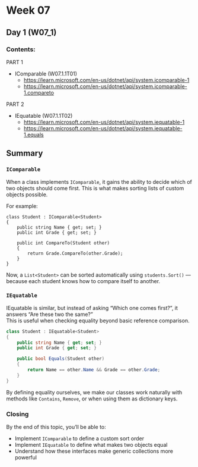 # Week 07

## Day 1 (W07_1)

### Contents:

PART 1
* IComparable (W07.1.1T01)
  * https://learn.microsoft.com/en-us/dotnet/api/system.icomparable-1
  * https://learn.microsoft.com/en-us/dotnet/api/system.icomparable-1.compareto

PART 2
* IEquatable (W07.1.1T02)
  * https://learn.microsoft.com/en-us/dotnet/api/system.iequatable-1
  * https://learn.microsoft.com/en-us/dotnet/api/system.iequatable-1.equals

## Summary

### `IComparable`
When a class implements `IComparable`, it gains the ability to decide which of two objects should come first. This is what makes sorting lists of custom objects possible.

For example:
```chsarp
class Student : IComparable<Student>
{
    public string Name { get; set; }
    public int Grade { get; set; }

    public int CompareTo(Student other)
    {
        return Grade.CompareTo(other.Grade);
    }
}
```

Now, a `List<Student>` can be sorted automatically using `students.Sort()` — because each student knows how to compare itself to another.

### `IEquatable`

IEquatable is similar, but instead of asking “Which one comes first?”, it answers “Are these two the same?”\
This is useful when checking equality beyond basic reference comparison.

```csharp
class Student : IEquatable<Student>
{
    public string Name { get; set; }
    public int Grade { get; set; }

    public bool Equals(Student other)
    {
        return Name == other.Name && Grade == other.Grade;
    }
}
```

By defining equality ourselves, we make our classes work naturally with methods like `Contains`, `Remove`, or when using them as dictionary keys.

### Closing
By the end of this topic, you’ll be able to:
* Implement `IComparable` to define a custom sort order
* Implement `IEquatable` to define what makes two objects equal
* Understand how these interfaces make generic collections more powerful